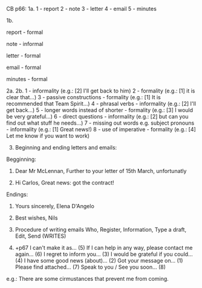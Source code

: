 CB p66:
1a. 
1 - report
2 - note
3 - letter
4 - email
5 - minutes

1b.

report - formal

note - informal

letter - formal

email - formal

minutes - formal


2a. 2b.
1 - informality (e.g.: [2] I'll get back to him)
2 - formality (e.g.: [1] it is clear that...)
3 - passive constructions - formality (e.g.: [1] It is recommended that Team Spirit...)
4 - phrasal verbs - informality (e.g.:  [2] I'll get back...)
5 - longer words instead of shorter - formality (e.g.: [3] I would be very grateful...)
6 - direct questions - informality (e.g.: [2] but can you find out what stuff he needs...)
7 - missing out words e.g. subject pronouns - informality (e.g.: [1] Great news!)
8 - use of imperative - formality (e.g.: [4] Let me know if you want to work)

3. Beginning and ending letters and emails:

Begginning:
1. Dear Mr McLennan,
Further to your letter of 15th March, unfortunatly

2. Hi Carlos,
Great news: got the contract! 

Endings:
1. Yours sincerely,
Elena D'Angelo

2. Best wishes,
Nils

4. Procedure of writing emails
Who, Register, Information, Type a draft, Edit, Send (WRITES)

5. +p67
I can't make it as... (5)
If I can help in any way, please contact me again... (6)
I regret to inform you... (3)
I would be grateful if you could... (4)
I have some good news (about)... (2)
Got your message on... (1)
Please find attached... (7)
Speak to you / See you soon... (8)


e.g.: There are some cirmustances that prevent me from coming.

